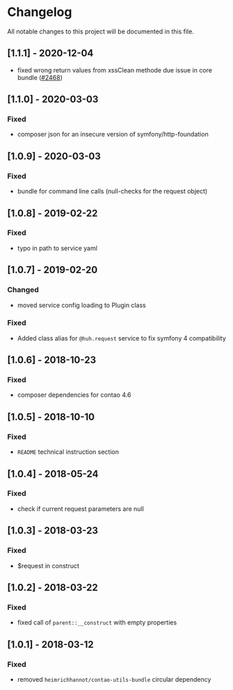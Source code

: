 # Changelog
All notable changes to this project will be documented in this file.

## [1.1.1] - 2020-12-04
- fixed wrong return values from xssClean methode due issue in core bundle ([#2468](https://github.com/contao/contao/issues/2468))

## [1.1.0] - 2020-03-03

### Fixed
- composer json for an insecure version of symfony/http-foundation

## [1.0.9] - 2020-03-03

### Fixed
- bundle for command line calls (null-checks for the request object)

## [1.0.8] - 2019-02-22

### Fixed 
- typo in path to service yaml

## [1.0.7] - 2019-02-20

### Changed
- moved service config loading to Plugin class

### Fixed
- Added class alias for `@huh.request` service to fix symfony 4 compatibility

## [1.0.6] - 2018-10-23

### Fixed
- composer dependencies for contao 4.6

## [1.0.5] - 2018-10-10

### Fixed
- `README` technical instruction section

## [1.0.4] - 2018-05-24

### Fixed
- check if current request parameters are null

## [1.0.3] - 2018-03-23

### Fixed
- $request in construct

## [1.0.2] - 2018-03-22

### Fixed
- fixed call of `parent::__construct` with empty properties

## [1.0.1] - 2018-03-12

### Fixed
- removed `heimrichhannot/contao-utils-bundle` circular dependency
